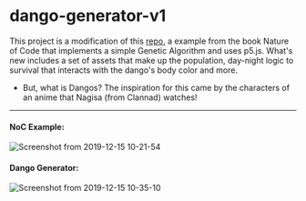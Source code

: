 # dango-generator-v1
This project is a modification of this [repo](https://github.com/nature-of-code/noc-examples-p5.js/tree/master/chp09_ga/NOC_9_04_Faces_interactiveselection), a example from the book Nature of Code that implements a simple Genetic Algorithm and uses p5.js. 
What's new includes a set of assets that make up the population, day-night logic to survival that interacts with the dango's body color and more. 

* But, what is Dangos?
The inspiration for this came by the characters of an anime that Nagisa (from Clannad) watches!

***
#### NoC Example:
![Screenshot from 2019-12-15 10-21-54](https://user-images.githubusercontent.com/38138702/70863371-49776080-1f26-11ea-8421-55d0b2f4f3d5.png)

#### Dango Generator:
![Screenshot from 2019-12-15 10-35-10](https://user-images.githubusercontent.com/38138702/70863397-9f4c0880-1f26-11ea-8420-7250c699212d.png)
